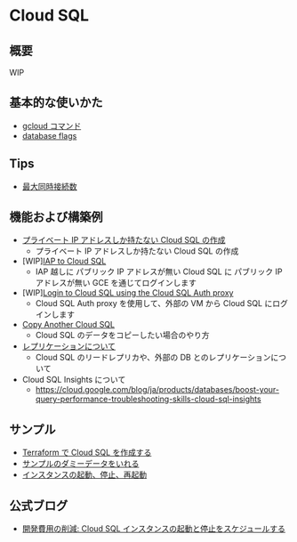# Cloud SQL

## 概要

WIP

## 基本的な使いかた

+ [gcloud コマンド](./_gcloud/README.md)
+ [database flags](./_flag/README.md)

## Tips

+ [最大同時接続数](./tips-maximum_concurrent_connections)

## 機能および構築例

+ [プライベート IP アドレスしか持たない Cloud SQL の作成](./feature-only-private-ip-addr)
  + プライベート IP アドレスしか持たない Cloud SQL の作成
+ [WIP][IAP to Cloud SQL](./feature-iap/README.md)
  + IAP 越しに パブリック IP アドレスが無い Cloud SQL に パブリック IP アドレスが無い GCE を通じてログインします
+ [WIP][Login to Cloud SQL using the Cloud SQL Auth proxy](./feature-sql-auth-proxy/README.md)
  + Cloud SQL Auth proxy を使用して、外部の VM から Cloud SQL にログインします
+ [Copy Another Cloud SQL](./copy-another-sql)
  + Cloud SQL のデータをコピーしたい場合のやり方
+ [レプリケーションについて](./feature-replication/)
  + Cloud SQL のリードレプリカや、外部の DB とのレプリケーションについて
+ Cloud SQL Insights について
  + https://cloud.google.com/blog/ja/products/databases/boost-your-query-performance-troubleshooting-skills-cloud-sql-insights

## サンプル

+ [Terraform で Cloud SQL を作成する](./samples-terraform/)
+ [サンプルのダミーデータをいれる](./samples-dummydata/)
+ [インスタンスの起動、停止、再起動](https://cloud.google.com/sql/docs/mysql/start-stop-restart-instance?hl=en)


## 公式ブログ

+ [開発費用の削減: Cloud SQL インスタンスの起動と停止をスケジュールする](https://cloud.google.com/blog/ja/topics/developers-practitioners/lower-development-costs-schedule-cloud-sql-instances-start-and-stop)
